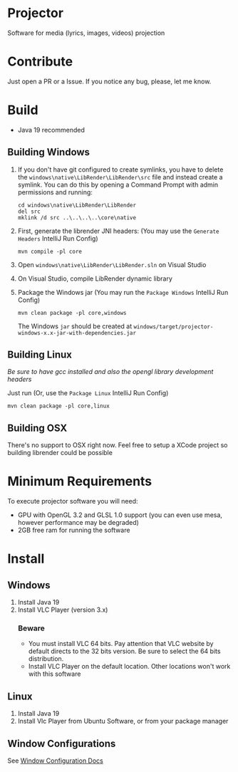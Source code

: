 Projector
=========

Software for media (lyrics, images, videos) projection

Contribute
==========

Just open a PR or a Issue. If you notice any bug, please, let me know.

Build
=====
- Java 19 recommended

## Building Windows

1. If you don't have git configured to create symlinks, you have to delete the 
    `windows\native\LibRender\LibRender\src` file and instead create a symlink. You can do this by opening a 
    Command Prompt with admin permissions and running: 
    ```
   cd windows\native\LibRender\LibRender
   del src
   mklink /d src ..\..\..\..\core\native
   ```
    
2. First, generate the librender JNI headers: (You may use the `Generate Headers` IntelliJ Run Config)
    ```
    mvn compile -pl core
    ```
3. Open `windows\native\LibRender\LibRender.sln` on Visual Studio
4. On Visual Studio, compile LibRender dynamic library
5. Package the Windows jar (You may run the `Package Windows` IntelliJ Run Config)
    ```
    mvn clean package -pl core,windows
    ```

    The Windows `jar` should be created at `windows/target/projector-windows-x.x-jar-with-dependencies.jar`

## Building Linux

*Be sure to have gcc installed and also the opengl library development headers*

Just run (Or, use the `Package Linux` IntelliJ Run Config)

```
mvn clean package -pl core,linux
```

## Building OSX
There's no support to OSX right now. Feel free to setup a XCode project so building librender could be possible

Minimum Requirements
====================

To execute projector software you will need:

- GPU with OpenGL 3.2 and GLSL 1.0 support (you can even use mesa, however performance may be degraded)
- 2GB free ram for running the software

Install
==========

## Windows

1. Install Java 19
2. Install VLC Player (version 3.x)
   ### Beware
   - You must install VLC 64 bits. Pay attention that VLC website by default directs to the 32 bits version. Be sure to select the 64 bits distribution.
   - Install VLC Player on the default location. Other locations won't work with this software

## Linux

1. Install Java 19
2. Install Vlc Player from Ubuntu Software, or from your package manager

## Window Configurations

See [Window Configuration Docs](https://github.com/julia-otran/projector/tree/master/docs/window-configurations)
